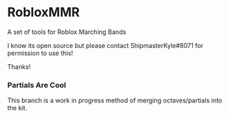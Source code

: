 # RobloxMMR
A set of tools for Roblox Marching Bands

I know its open source but please contact ShipmasterKyle#8071 for permission to use this! 

Thanks!

### Partials Are Cool
This branch is a work in progress method of merging octaves/partials into the kit.